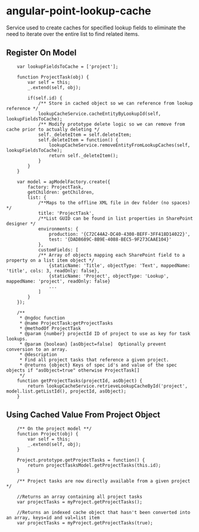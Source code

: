 # angular-point-lookup-cache
Service used to create caches for specified lookup fields to eliminate the need to iterate over the entire list to find related items.


Register On Model
---------
        
        var lookupFieldsToCache = ['project'];

        function ProjectTask(obj) {
            var self = this;
            _.extend(self, obj);

            if(self.id) {
                /** Store in cached object so we can reference from lookup reference */
                lookupCacheService.cacheEntityByLookupId(self, lookupFieldsToCache);
                /** Modify prototype delete logic so we can remove from cache prior to actually deleting */
                self._deleteItem = self.deleteItem;
                self.deleteItem = function() {
                    lookupCacheService.removeEntityFromLookupCaches(self, lookupFieldsToCache);
                    return self._deleteItem();
                }
            }
        }
        
        var model = apModelFactory.create({
            factory: ProjectTask,
            getChildren: getChildren,
            list: {
                /**Maps to the offline XML file in dev folder (no spaces) */
                title: 'ProjectTask',
                /**List GUID can be found in list properties in SharePoint designer */
                environments: {
                    production: '{C72C44A2-DC40-4308-BEFF-3FF418D14022}',
                    test: '{DAD8689C-8B9E-4088-BEC5-9F273CAAE104}'
                },
                customFields: [
                /** Array of objects mapping each SharePoint field to a property on a list item object */
                    {staticName: 'Title', objectType: 'Text', mappedName: 'title', cols: 3, readOnly: false},
                    {staticName: 'Project', objectType: 'Lookup', mappedName: 'project', readOnly: false}
                    ...
                ]
            }
        });
        
        /**
         * @ngdoc function
         * @name ProjectTask:getProjectTasks
         * @methodOf ProjectTask
         * @param {number} projectId ID of project to use as key for task lookups.
         * @param {boolean} [asObject=false]  Optionally prevent conversion to an array.
         * @description
         * Find all project tasks that reference a given project.
         * @returns {object} Keys of spec id's and value of the spec objects if "asObject=true" otherwise ProjectTask[]
         */
        function getProjectTasks(projectId, asObject) {
            return lookupCacheService.retrieveLookupCacheById('project', model.list.getListId(), projectId, asObject);
        }



Using Cached Value From Project Object
---------

        /** On the project model **/
        function Project(obj) {
            var self = this;
            _.extend(self, obj);
        }
        
        Project.prototype.getProjectTasks = function() {
            return projectTasksModel.getProjectTasks(this.id);
        }
        
        /** Project tasks are now directly available from a given project */
        
        //Returns an array containing all project tasks
        var projectTasks = myProject.getProjectTasks();
        
        //Returns an indexed cache object that hasn't been converted into an array, keys=id and val=list item
        var projectTasks = myProject.getProjectTasks(true);

